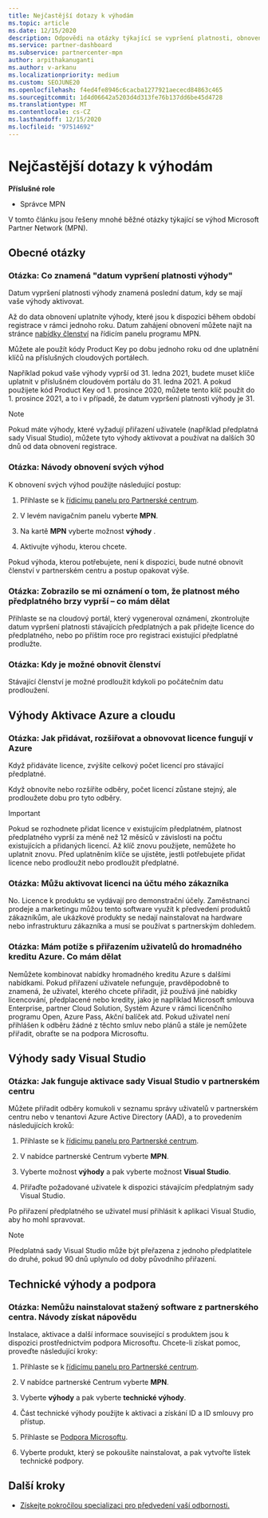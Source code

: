 ```yaml
---
title: Nejčastější dotazy k výhodám
ms.topic: article
ms.date: 12/15/2020
description: Odpovědi na otázky týkající se vypršení platnosti, obnovení a Aktivace licencí pro Azure, Cloud, Visual Studio a technické výhody a výhody podpory
ms.service: partner-dashboard
ms.subservice: partnercenter-mpn
author: arpithakanuganti
ms.author: v-arkanu
ms.localizationpriority: medium
ms.custom: SEOJUNE20
ms.openlocfilehash: f4ed4fe8946c6cacba1277921aececd84863c465
ms.sourcegitcommit: 1d4d06642a5203d4d313fe76b137dd6be45d4728
ms.translationtype: MT
ms.contentlocale: cs-CZ
ms.lasthandoff: 12/15/2020
ms.locfileid: "97514692"
---
```

# <a name="benefits-faq"></a>Nejčastější dotazy k výhodám

**Příslušné role**

- Správce MPN

V tomto článku jsou řešeny mnohé běžné otázky týkající se výhod Microsoft Partner Network (MPN).


## <a name="general-questions"></a>Obecné otázky

### <a name="q-what-does-benefit-expiry-date-mean"></a>Otázka: Co znamená "datum vypršení platnosti výhody"

Datum vypršení platnosti výhody znamená poslední datum, kdy se mají vaše výhody aktivovat.

Až do data obnovení uplatníte výhody, které jsou k dispozici během období registrace v rámci jednoho roku. Datum zahájení obnovení můžete najít na stránce [nabídky členství](https://partner.microsoft.com/dashboard/mpn/offers) na řídicím panelu programu MPN.

Můžete ale použít kódy Product Key po dobu jednoho roku od dne uplatnění klíčů na příslušných cloudových portálech.

Například pokud vaše výhody vyprší od 31. ledna 2021, budete muset klíče uplatnit v příslušném cloudovém portálu do 31. ledna 2021. A pokud použijete kód Product Key od 1. prosince 2020, můžete tento klíč použít do 1. prosince 2021, a to i v případě, že datum vypršení platnosti výhody je 31.

>[!NOTE]
>Pokud máte výhody, které vyžadují přiřazení uživatele (například předplatná sady Visual Studio), můžete tyto výhody aktivovat a používat na dalších 30 dnů od data obnovení registrace.

### <a name="q-how-do-i-renew-my-benefits"></a>Otázka: Návody obnovení svých výhod

K obnovení svých výhod použijte následující postup:

1. Přihlaste se k [řídicímu panelu pro Partnerské centrum](https://partner.microsoft.com/dashboard/).

2. V levém navigačním panelu vyberte **MPN**.

3. Na kartě **MPN** vyberte možnost **výhody** .

4. Aktivujte výhodu, kterou chcete.

Pokud výhoda, kterou potřebujete, není k dispozici, bude nutné obnovit členství v partnerském centru a postup opakovat výše.

### <a name="q-i-received-a-notification-informing-me-that-my-subscription-is-expiring-soon---what-should-i-do"></a>Otázka: Zobrazilo se mi oznámení o tom, že platnost mého předplatného brzy vyprší – co mám dělat

Přihlaste se na cloudový portál, který vygeneroval oznámení, zkontrolujte datum vypršení platnosti stávajících předplatných a pak přidejte licence do předplatného, nebo po příštím roce pro registraci existující předplatné prodlužte.

### <a name="q-when-can-i-renew-my-membership"></a>Otázka: Kdy je možné obnovit členství

Stávající členství je možné prodloužit kdykoli po počátečním datu prodloužení.

## <a name="azure-and-cloud-activation-benefits"></a>Výhody Aktivace Azure a cloudu

### <a name="q-how-does-adding-extendingrenewing-licenses-work-on-azure"></a>Otázka: Jak přidávat, rozšiřovat a obnovovat licence fungují v Azure

Když přidáváte licence, zvýšíte celkový počet licencí pro stávající předplatné.

Když obnovíte nebo rozšíříte odběry, počet licencí zůstane stejný, ale prodloužete dobu pro tyto odběry.

>[!IMPORTANT]
>Pokud se rozhodnete přidat licence v existujícím předplatném, platnost předplatného vyprší za méně než 12 měsíců v závislosti na počtu existujících a přidaných licencí. Až klíč znovu použijete, nemůžete ho uplatnit znovu. Před uplatněním klíče se ujistěte, jestli potřebujete přidat licence nebo prodloužit nebo prodloužit předplatné.

### <a name="q-can-i-activate-the-license-on-my-customers-account"></a>Otázka: Můžu aktivovat licenci na účtu mého zákazníka

No. Licence k produktu se vydávají pro demonstrační účely. Zaměstnanci prodeje a marketingu můžou tento software využít k předvedení produktů zákazníkům, ale ukázkové produkty se nedají nainstalovat na hardware nebo infrastrukturu zákazníka a musí se používat s partnerským dohledem.

### <a name="q-im-having-trouble-assigning-users-in-azure-bulk-credit-what-should-i-do"></a>Otázka: Mám potíže s přiřazením uživatelů do hromadného kreditu Azure. Co mám dělat

Nemůžete kombinovat nabídky hromadného kreditu Azure s dalšími nabídkami. Pokud přiřazení uživatele nefunguje, pravděpodobně to znamená, že uživatel, kterého chcete přiřadit, již používá jiné nabídky licencování, předplacené nebo kredity, jako je například Microsoft smlouva Enterprise, partner Cloud Solution, Systém Azure v rámci licenčního programu Open, Azure Pass, Akční balíček atd. Pokud uživatel není přihlášen k odběru žádné z těchto smluv nebo plánů a stále je nemůžete přiřadit, obraťte se na podpora Microsoftu.

## <a name="visual-studio-benefits"></a>Výhody sady Visual Studio

### <a name="q-how-does-visual-studio-activation-work-in-partner-center"></a>Otázka: Jak funguje aktivace sady Visual Studio v partnerském centru

Můžete přiřadit odběry komukoli v seznamu správy uživatelů v partnerském centru nebo v tenantovi Azure Active Directory (AAD), a to provedením následujících kroků:

1. Přihlaste se k [řídicímu panelu pro Partnerské centrum](https://partner.microsoft.com/dashboard/).

2. V nabídce partnerské Centrum vyberte **MPN**.

3. Vyberte možnost **výhody** a pak vyberte možnost **Visual Studio**.

4. Přiřaďte požadované uživatele k dispozici stávajícím předplatným sady Visual Studio.

Po přiřazení předplatného se uživatel musí přihlásit k aplikaci Visual Studio, aby ho mohl spravovat.

>[!Note]
> Předplatná sady Visual Studio může být přeřazena z jednoho předplatitele do druhé, pokud 90 dnů uplynulo od doby původního přiřazení.

## <a name="technical-benefits-and-support"></a>Technické výhody a podpora

### <a name="q-i-cant-install-the-software-i-downloaded-from-partner-center-how-do-i-get-help"></a>Otázka: Nemůžu nainstalovat stažený software z partnerského centra. Návody získat nápovědu

Instalace, aktivace a další informace související s produktem jsou k dispozici prostřednictvím podpora Microsoftu. Chcete-li získat pomoc, proveďte následující kroky:

1. Přihlaste se k [řídicímu panelu pro Partnerské centrum](https://partner.microsoft.com/dashboard/).

2. V nabídce partnerské Centrum vyberte **MPN**.

3. Vyberte **výhody** a pak vyberte **technické výhody**.

4. Část technické výhody použijte k aktivaci a získání ID a ID smlouvy pro přístup.

5. Přihlaste se [Podpora Microsoftu](https://support.microsoft.com/supportforbusiness/productselection).

6. Vyberte produkt, který se pokoušíte nainstalovat, a pak vytvořte lístek technické podpory.

## <a name="next-steps"></a>Další kroky

- [Získejte pokročilou specializaci pro předvedení vaší odbornosti.](advanced-specializations.md)